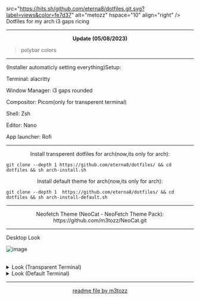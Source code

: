 src="https://hits.sh/github.com/eterna8/dotfiles.git.svg?label=views&color=fe7d37" 
alt="metozz" hspace="10"
align="right" /> Dotfiles for my arch i3 gaps ricing</b>
 
--------------------------------------------------------------------------


<p align="center"> <b>Update (05/08/2023)</b></p>

>polybar colors

--------------------------------------------------------------------------
(Installer automaticly setting everything)Setup:

Terminal: alacritty

Window Manager: i3 gaps rounded

Compositor: Picom(only for transperent terminal)

Shell: Zsh

Editor: Nano

App launcher: Rofi

--------------------------------------------------------------------------

<p align="center">Install transperent dotfiles for arch(now,its only for arch):</p>

```
git clone --depth 1 https://github.com/eterna8/dotfiles/ && cd dotfiles && sh arch-install.sh
```

<p align="center">Install default theme for arch(now,its only for arch):</p>

```
git clone --depth 1  https://github.com/eterna8/dotfiles/ && cd dotfiles && sh arch-install-default.sh
```

--------------------------------------------------------------------------
<p align="center">Neofetch Theme (NeoCat - NeoFetch Theme Pack): https://github.com/m3tozz/NeoCat.git</p>

--------------------------------------------------------------------------
Desktop Look<br>

![image](https://github.com/eterna8/dotfiles/assets/139211439/b8dfb62a-7137-42a9-8154-8a816c6569cd)




<br/>
<details>
<summary> Look (Transparent Terminal) </summary>

![image](https://github.com/eterna8/dotfiles/assets/139211439/965a8710-9a53-4287-8aae-aa1e44582d3d)


</details>

<details>
<summary> Look (Default Terminal) </summary> 

![image](https://github.com/eterna8/dotfiles/assets/139211439/805b4665-8706-46f6-9acb-0b530f0ba845)

</details>

--------------------------------------------------------------------------
<p align="center"><a href="https://github.com/m3tozz">readme file by m3tozz</a>
